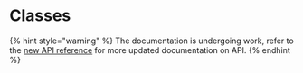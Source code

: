 # Classes

{% hint style="warning" %}
The documentation is undergoing work, refer to the [new API reference](https://docs.golem.network/creators/) for more updated documentation on API.
{% endhint %}
